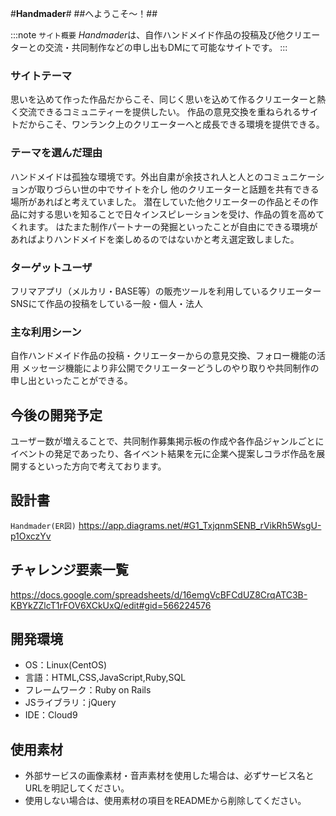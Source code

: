 #**Handmader**#
##へようこそ～！##

:::note
`サイト概要`
*Handmader*は、自作ハンドメイド作品の投稿及び他クリエーターとの交流・共同制作などの申し出もDMにて可能なサイトです。
:::

### サイトテーマ
思いを込めて作った作品だからこそ、同じく思いを込めて作るクリエーターと熱く交流できるコミュニティーを提供したい。
作品の意見交換を重ねられるサイトだからこそ、ワンランク上のクリエーターへと成長できる環境を提供できる。

### テーマを選んだ理由
ハンドメイドは孤独な環境です。外出自粛が余技され人と人とのコミュニケーションが取りづらい世の中でサイトを介し
他のクリエーターと話題を共有できる場所があればと考えていました。
潜在していた他クリエーターの作品とその作品に対する思いを知ることで日々インスピレーションを受け、作品の質を高めてくれます。
はたまた制作パートナーの発掘といったことが自由にできる環境があればよりハンドメイドを楽しめるのではないかと考え選定致しました。

### ターゲットユーザ
フリマアプリ（メルカリ・BASE等）の販売ツールを利用しているクリエーター
SNSにて作品の投稿をしている一般・個人・法人

### 主な利用シーン
自作ハンドメイド作品の投稿・クリエーターからの意見交換、フォロー機能の活用
メッセージ機能により非公開でクリエーターどうしのやり取りや共同制作の申し出といったことができる。

## 今後の開発予定
ユーザー数が増えることで、共同制作募集掲示板の作成や各作品ジャンルごとにイベントの発足であったり、各イベント結果を元に企業へ提案しコラボ作品を展開するといった方向で考えております。
## 設計書
`Handmader(ER図)`
https://app.diagrams.net/#G1_TxjqnmSENB_rVikRh5WsgU-p1OxczYv

## チャレンジ要素一覧
https://docs.google.com/spreadsheets/d/16emgVcBFCdUZ8CrqATC3B-KBYkZZlcT1rFOV6XCkUxQ/edit#gid=566224576

## 開発環境
- OS：Linux(CentOS)
- 言語：HTML,CSS,JavaScript,Ruby,SQL
- フレームワーク：Ruby on Rails
- JSライブラリ：jQuery
- IDE：Cloud9

## 使用素材
- 外部サービスの画像素材・音声素材を使用した場合は、必ずサービス名とURLを明記してください。
- 使用しない場合は、使用素材の項目をREADMEから削除してください。